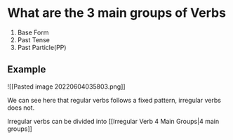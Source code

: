 # What are the 3 main groups of Verbs
1. Base Form
2. Past Tense
3. Past Particle(PP)

## Example
![[Pasted image 20220604035803.png]]

We can see here that regular verbs follows a fixed pattern, irregular verbs does not.

Irregular verbs can be divided  into [[Irregular Verb 4 Main Groups|4 main groups]]
